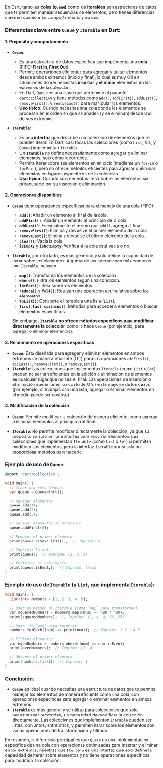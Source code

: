 En Dart, tanto las **colas (`Queue`)** como los **iterables** son estructuras de datos que te permiten manejar secuencias de elementos, pero tienen diferencias clave en cuanto a su comportamiento y su uso.

### Diferencias clave entre `Queue` y `Iterable` en Dart:

#### 1. **Propósito y comportamiento**

- **`Queue`**:
  - Es una estructura de datos específica que implementa una **cola** (FIFO: **First In, First Out**).
  - Permite operaciones eficientes para agregar y quitar elementos desde ambos extremos (inicio y final), lo cual es muy útil en situaciones donde necesitas **insertar** y **eliminar** elementos en los extremos de la colección.
  - En Dart, `Queue` es una clase que pertenece al paquete `dart:collection` y tiene métodos como `add()`, `addFirst()`, `addLast()`, `removeFirst()`, y `removeLast()` para manipular los elementos.
  - **Uso típico**: Cuando necesitas una cola donde los elementos se procesan en el orden en que se añaden (y se eliminan) desde uno de sus extremos.

- **`Iterable`**:
  - Es una **interfaz** que describe una colección de elementos que se pueden iterar. En Dart, casi todas las colecciones (como `List`, `Set`, y `Queue`) implementan `Iterable`.
  - Un **`Iterable`** no define necesariamente cómo agregar o eliminar elementos, solo cómo recorrerlos.
  - Permite iterar sobre sus elementos en un ciclo (mediante un `for-in` o `forEach`), pero no ofrece métodos eficientes para agregar o eliminar elementos en lugares específicos de la colección. 
  - **Uso típico**: Cuando solo necesitas iterar sobre los elementos sin preocuparte por su inserción o eliminación.

#### 2. **Operaciones disponibles**

- **`Queue`** tiene operaciones específicas para el manejo de una cola (FIFO):
  - **`add()`**: Añadir un elemento al final de la cola.
  - **`addFirst()`**: Añadir un elemento al principio de la cola.
  - **`addLast()`**: Esencialmente el mismo que `add()`, agrega al final.
  - **`removeFirst()`**: Elimina y devuelve el primer elemento de la cola.
  - **`removeLast()`**: Elimina y devuelve el último elemento de la cola.
  - **`clear()`**: Vacía la cola.
  - **`isEmpty`** y **`isNotEmpty`**: Verifica si la cola está vacía o no.

- **`Iterable`**, por otro lado, es más genérico y solo define la capacidad de iterar sobre los elementos. Algunas de las operaciones más comunes con `Iterable` incluyen:
  - **`map()`**: Transforma los elementos de la colección.
  - **`where()`**: Filtra los elementos según una condición.
  - **`forEach()`**: Itera sobre los elementos.
  - **`reduce()`** y **`fold()`**: Realizan una operación acumulativa sobre los elementos.
  - **`toList()`**: Convierte el iterable a una lista (`List`).
  - **`first`**, **`last`**, **`contains()`**: Métodos para acceder a elementos o buscar elementos específicos.

  Sin embargo, **`Iterable` no ofrece métodos específicos para modificar directamente la colección** como lo hace `Queue` (por ejemplo, para agregar o eliminar elementos).

#### 3. **Rendimiento en operaciones específicas**

- **`Queue`**: Está diseñada para agregar y eliminar elementos en ambos extremos de manera eficiente (O(1) para las operaciones `addFirst()`, `addLast()`, `removeFirst()`, y `removeLast()`).
- **`Iterable`**: Las colecciones que implementan `Iterable` (como `List` o `Set`) pueden no ser tan eficientes en la adición o eliminación de elementos en cualquier lugar que no sea el final. Las operaciones de inserción o eliminación suelen tener un costo de O(n) en la mayoría de los casos (por ejemplo, si trabajas con una lista, agregar o eliminar elementos en el medio puede ser costoso).

#### 4. **Modificación de la colección**

- **`Queue`**: Permite modificar la colección de manera eficiente, como agregar o eliminar elementos al principio o al final.
  
- **`Iterable`**: No permite modificar directamente la colección, ya que su propósito es solo ser una interfaz para recorrer elementos. Las colecciones que implementan `Iterable` (como `List` o `Set`) sí permiten modificar sus elementos, pero la interfaz `Iterable` por sí sola no proporciona métodos para hacerlo.

### Ejemplo de uso de `Queue`:

```dart
import 'dart:collection';

void main() {
  // Crear una cola (Queue)
  var queue = Queue<int>();

  // Agregar elementos
  queue.add(1);
  queue.add(2);
  queue.add(3);

  // Agregar elementos al principio
  queue.addFirst(0);

  // Remover el primer elemento
  print(queue.removeFirst());  // Imprime: 0

  // Imprimir la cola
  print(queue);  // Imprime: (1, 2, 3)

  // Verificar si está vacía
  print(queue.isEmpty);  // Imprime: false
}
```

### Ejemplo de uso de `Iterable` (y `List`, que implementa `Iterable`):

```dart
void main() {
  List<int> numbers = [1, 2, 3, 4, 5];

  // Usar un método de Iterable (como `map` para transformar)
  var squaredNumbers = numbers.map((num) => num * num);
  print(squaredNumbers);  // Imprime: (1, 4, 9, 16, 25)

  // Usar `forEach` para recorrer
  numbers.forEach((num) => print(num));  // Imprime: 1 2 3 4 5

  // Filtrar elementos
  var evenNumbers = numbers.where((num) => num.isEven);
  print(evenNumbers);  // Imprime: (2, 4)

  // Obtener el primer elemento
  print(numbers.first);  // Imprime: 1
}
```

### Conclusión:

- **`Queue`** es ideal cuando necesitas una estructura de datos que te permita manejar los elementos de manera eficiente como una cola, con operaciones específicas para agregar o eliminar elementos en ambos extremos.
- **`Iterable`** es más general y se utiliza para colecciones que solo necesitan ser recorridas, sin necesidad de modificar la colección directamente. Las colecciones que implementan `Iterable` pueden ser listas, conjuntos, entre otros, y permiten iterar sobre los elementos con varias operaciones de transformación y filtrado.

En resumen, la diferencia principal es que `Queue` es una implementación específica de una cola con operaciones optimizadas para insertar y eliminar en los extremos, mientras que `Iterable` es una interfaz que solo define la capacidad de iterar sobre elementos y no tiene operaciones específicas para modificar la colección.
